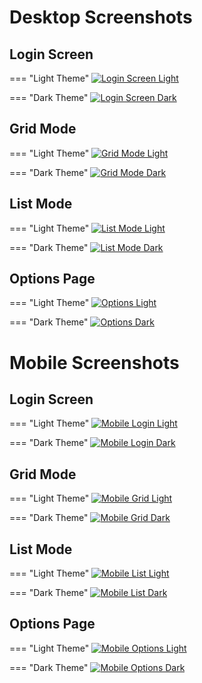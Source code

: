 # Desktop Screenshots

## Login Screen

=== "Light Theme"
    [![Login Screen Light](../assets/screenshots/01-login.png)](../assets/screenshots/01-login.png)

=== "Dark Theme"
    [![Login Screen Dark](../assets/screenshots/05-dark-login.png)](../assets/screenshots/05-dark-login.png)

## Grid Mode

=== "Light Theme"
    [![Grid Mode Light](../assets/screenshots/02-home.png)](../assets/screenshots/02-home.png)

=== "Dark Theme"
    [![Grid Mode Dark](../assets/screenshots/06-dark-home.png)](../assets/screenshots/06-dark-home.png)

## List Mode

=== "Light Theme"
    [![List Mode Light](../assets/screenshots/03-home-list.png)](../assets/screenshots/03-home-list.png)

=== "Dark Theme"
    [![List Mode Dark](../assets/screenshots/07-dark-home-list.png)](../assets/screenshots/07-dark-home-list.png)

## Options Page

=== "Light Theme"
    [![Options Light](../assets/screenshots/04-options.png)](../assets/screenshots/04-options.png)

=== "Dark Theme"
    [![Options Dark](../assets/screenshots/08-dark-options.png)](../assets/screenshots/08-dark-options.png)

# Mobile Screenshots

## Login Screen

=== "Light Theme"
    [![Mobile Login Light](../assets/screenshots/09-mobile-login.png)](../assets/screenshots/09-mobile-login.png)

=== "Dark Theme"
    [![Mobile Login Dark](../assets/screenshots/13-mobile-dark-login.png)](../assets/screenshots/13-mobile-dark-login.png)

## Grid Mode

=== "Light Theme"
    [![Mobile Grid Light](../assets/screenshots/10-mobile-home.png)](../assets/screenshots/10-mobile-home.png)

=== "Dark Theme"
    [![Mobile Grid Dark](../assets/screenshots/14-mobile-dark-home.png)](../assets/screenshots/14-mobile-dark-home.png)

## List Mode

=== "Light Theme"
    [![Mobile List Light](../assets/screenshots/11-mobile-home-list.png)](../assets/screenshots/11-mobile-home-list.png)

=== "Dark Theme"
    [![Mobile List Dark](../assets/screenshots/15-mobile-dark-home-list.png)](../assets/screenshots/15-mobile-dark-home-list.png)

## Options Page

=== "Light Theme"
    [![Mobile Options Light](../assets/screenshots/12-mobile-options.png)](../assets/screenshots/12-mobile-options.png)

=== "Dark Theme"
    [![Mobile Options Dark](../assets/screenshots/16-mobile-dark-options.png)](../assets/screenshots/16-mobile-dark-options.png)
